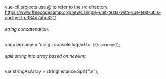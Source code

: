 vue-cli projects use @ to refer to the src directory.
https://www.freecodecamp.org/news/simple-unit-tests-with-vue-test-utils-and-jest-c384d7abc321/

###### string concatenation:
var username = 'craig';
console.log(`hello ${username}`);

###### split string into array based on newline:
var stringAsArray = stringInstance.Split("\n");